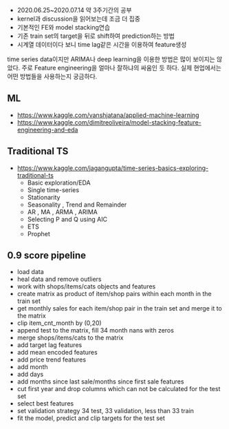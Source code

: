 - 2020.06.25~2020.07.14 약 3주기간의 공부
- kernel과 discussion을 읽어보는데 조금 더 집중
- 기본적인 FE와 model stacking연습
- 기존 train set의 target을 뒤로 shift하여 prediction하는 방법
- 시계열 데이터이다 보니 time lag같은 시간을 이용하여 feature생성

time series data이지만 ARIMA나 deep learning을 이용한 방법은 많이 보이지는 않았다. 주로 Feature engineering을 얼마나 잘하냐의 싸움인 듯 하다. 실제 현업에서는 어떤 방법들을 사용하는지 궁금하다.

## ML
- https://www.kaggle.com/vanshjatana/applied-machine-learning
- https://www.kaggle.com/dimitreoliveira/model-stacking-feature-engineering-and-eda
## Traditional TS
- https://www.kaggle.com/jagangupta/time-series-basics-exploring-traditional-ts
    - Basic exploration/EDA
    - Single time-series
    - Stationarity
    - Seasonality , Trend and Remainder
    - AR , MA , ARMA , ARIMA
    - Selecting P and Q using AIC
    - ETS
    - Prophet
## 0.9 score pipeline
- load data
- heal data and remove outliers
- work with shops/items/cats objects and features
- create matrix as product of item/shop pairs within each month in the train set
- get monthly sales for each item/shop pair in the train set and merge it to the matrix
- clip item_cnt_month by (0,20)
- append test to the matrix, fill 34 month nans with zeros
- merge shops/items/cats to the matrix
- add target lag features
- add mean encoded features
- add price trend features
- add month
- add days
- add months since last sale/months since first sale features
- cut first year and drop columns which can not be calculated for the test set
- select best features
- set validation strategy 34 test, 33 validation, less than 33 train
- fit the model, predict and clip targets for the test set